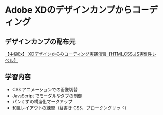 # Adobe XDのデザインカンプからコーディング

## デザインカンプの配布元
[【中級Ex】 XDデザインからのコーディング実践演習【HTML,CSS,JS実案件レベル】](https://note.com/samuraibrass/n/n8dd48cf8d30f)

## 学習内容
- CSS アニメーションでの画像切替
- JavaScript でモーダルやタブの制御
- パンくずの構造化マークアップ
- 和風レイアウトの練習（縦書き CSS、ブロークングリッド）
